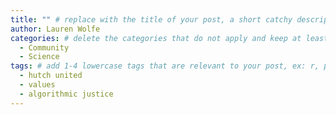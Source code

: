 ```yaml
---
title: "" # replace with the title of your post, a short catchy description to entice readers
author: Lauren Wolfe 
categories: # delete the categories that do not apply and keep at least one
  - Community
  - Science
tags: # add 1-4 lowercase tags that are relevant to your post, ex: r, python, genomics, workflows
  - hutch united
  - values
  - algorithmic justice
---
```



